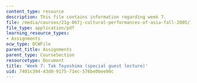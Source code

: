```yaml
---
content_type: resource
description: This file contains information regarding week 7.
file: /media/courses/21g-067j-cultural-performances-of-asia-fall-2005/7401c39443d0917571ec576be0bee90c_MIT21G_067JF05_dis_qs7.pdf
file_type: application/pdf
learning_resource_types:
- Assignments
ocw_type: OCWFile
parent_title: Assignments
parent_type: CourseSection
resourcetype: Document
title: 'Week 7: Tak Toyoshima (special guest lecture)'
uid: 7401c394-43d0-9175-71ec-576be0bee90c
---
```

